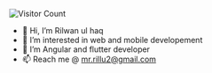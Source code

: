 ![Visitor Count](https://komarev.com/ghpvc/?rhaqs23)

- 👋 Hi, I’m Rilwan ul haq
- 👀 I’m interested in web and mobile developement
- 🌱 I’m Angular and flutter developer 
- 📫 Reach me @ mr.rillu2@gmail.com

<!---
rhaqs23/rhaqs23 is a ✨ special ✨ repository because its `README.md` (this file) appears on your GitHub profile.
You can click the Preview link to take a look at your changes.
--->
